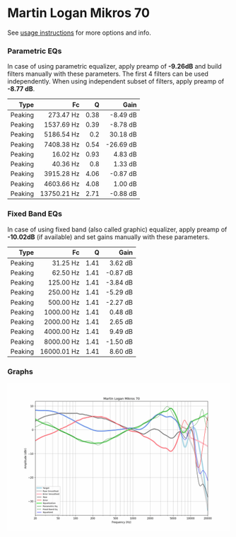 # Martin Logan Mikros 70
See [usage instructions](https://github.com/jaakkopasanen/AutoEq#usage) for more options and info.

### Parametric EQs
In case of using parametric equalizer, apply preamp of **-9.26dB** and build filters manually
with these parameters. The first 4 filters can be used independently.
When using independent subset of filters, apply preamp of **-8.77 dB**.

| Type    | Fc          |    Q | Gain      |
|--------:|------------:|-----:|----------:|
| Peaking | 273.47 Hz   | 0.38 | -8.49 dB  |
| Peaking | 1537.69 Hz  | 0.39 | -8.78 dB  |
| Peaking | 5186.54 Hz  | 0.2  | 30.18 dB  |
| Peaking | 7408.38 Hz  | 0.54 | -26.69 dB |
| Peaking | 16.02 Hz    | 0.93 | 4.83 dB   |
| Peaking | 40.36 Hz    | 0.8  | 1.33 dB   |
| Peaking | 3915.28 Hz  | 4.06 | -0.87 dB  |
| Peaking | 4603.66 Hz  | 4.08 | 1.00 dB   |
| Peaking | 13750.21 Hz | 2.71 | -0.88 dB  |

### Fixed Band EQs
In case of using fixed band (also called graphic) equalizer, apply preamp of **-10.02dB**
(if available) and set gains manually with these parameters.

| Type    | Fc          |    Q | Gain     |
|--------:|------------:|-----:|---------:|
| Peaking | 31.25 Hz    | 1.41 | 3.62 dB  |
| Peaking | 62.50 Hz    | 1.41 | -0.87 dB |
| Peaking | 125.00 Hz   | 1.41 | -3.84 dB |
| Peaking | 250.00 Hz   | 1.41 | -5.29 dB |
| Peaking | 500.00 Hz   | 1.41 | -2.27 dB |
| Peaking | 1000.00 Hz  | 1.41 | 0.48 dB  |
| Peaking | 2000.00 Hz  | 1.41 | 2.65 dB  |
| Peaking | 4000.00 Hz  | 1.41 | 9.49 dB  |
| Peaking | 8000.00 Hz  | 1.41 | -1.50 dB |
| Peaking | 16000.01 Hz | 1.41 | 8.60 dB  |

### Graphs
![](./Martin%20Logan%20Mikros%2070.png)
